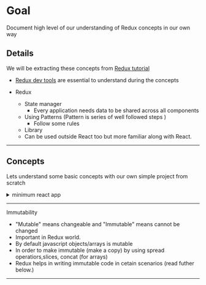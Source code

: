 # Goal
Document high level of our understanding of Redux concepts in our own way

## Details
We will be extracting these concepts from [Redux tutorial](https://redux.js.org/tutorials/essentials/part-1-overview-concepts)

* [Redux dev tools](https://chromewebstore.google.com/detail/redux-devtools/lmhkpmbekcpmknklioeibfkpmmfibljd?hl=en) are essential to understand during the concepts 

* Redux
  * State manager
    * Every application needs data to be shared across all components
  * Using Patterns (Pattern is series of well followed steps )
    * Follow some rules
  * Library
  * Can be used outside React too but more familiar along with React.

____

## Concepts
Lets understand some basic concepts with our own simple project from scratch

<details>
  <summary>minimum react app</summary>

* Lets create minimum react app [steps](https://ymse.io/blog/how-to-create-a-minimal-react-app/)
  
  * creat empty package.json
  ```cmd
    md simple-app
    cd simple-app
    npm init -y
  ```
  * edit package.json
  ```json
    "type": "module",
    "source": "src/index.html",
    "scripts": {
      "dev": "parcel",
      "build": "parcel build"
    },
  ```
  * install dependencies
  ```cmd
     npm install parcel react react-dom 
  ``` 
  * create directories (specific to windows)
  ```cmd
    mkdir src
    mkdir src\components  
    type nul > src\index.html
    type nul > src\index.js
    type nul > src\components\App.jsx
  ```
  * Edit the file contents.
  * Run the app
    ```cmd
      npm run dev
    ```
  * Observe through React dev tools

  ![minimum-react-app](./minimum-react-app.png)
  
</details>

_______

Immutability
  * "Mutable" means changeable and "Immutable" means cannot be changed
  * Important in Redux world.
  * By default javascript objects/arrays is mutable
  * In order to make immutable (make a copy) by using spread operatiors,slices, concat (for arrays)
  * Redux helps in writing immutable code in cetain scenarios (read futher below.)

  _____

  